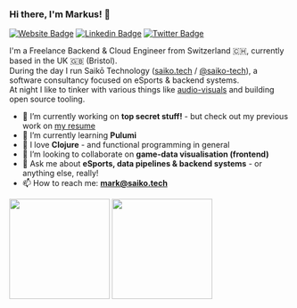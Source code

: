 ### Hi there, I'm Markus! 👋

[![Website Badge](https://img.shields.io/badge/Website-3b5998?style=flat-square&logo=google-chrome&logoColor=white)](https://saiko.tech/)
[![Linkedin Badge](https://img.shields.io/badge/-LinkedIn-0e76a8?style=flat-square&logo=Linkedin&logoColor=white)](https://www.linkedin.com/in/markus-wa/)
[![Twitter Badge](https://img.shields.io/badge/-Twitter-00acee?style=flat-square&logo=Twitter&logoColor=white)](https://twitter.com/markuswa_)

I'm a Freelance Backend & Cloud Engineer from Switzerland 🇨🇭, currently based in the UK 🇬🇧 (Bristol).<br>
During the day I run Saikō Technology ([saiko.tech](https://saiko.tech/) / [@saiko-tech](https://github.com/saiko-tech)), a software consultancy focused on eSports & backend systems.<br>
At night I like to tinker with various things like [audio-visuals](https://github.com/markus-wa/av-clj) and building open source tooling.

- 🔭 I’m currently working on **top secret stuff!** - but check out my previous work on [my resume](https://markwalther.ch/resume-clj/)
- 🌱 I’m currently learning **Pulumi**
- 💖 I love **Clojure** - and functional programming in general
- 👯 I’m looking to collaborate on **game-data visualisation (frontend)**
- 💬 Ask me about **eSports, data pipelines & backend systems** - or anything else, really!
- 📫 How to reach me: **[mark@saiko.tech](mailto:mark@saiko.tech)**

<p>
  <img height="180em" src="https://github-readme-stats.vercel.app/api?username=markus-wa&show_icons=true&hide_border=true&&count_private=true&include_all_commits=true&exclude_repo=demoinfocs-golang-vendor,cs-demo-minifier-vendor" />
  <img height="180em" src="https://github-readme-stats.vercel.app/api/top-langs/?username=markus-wa&exclude_repo=demoinfocs-golang,cs-demo-minifier,demoinfocs-golang-vendor,cs-demo-minifier-vendor,ObjectOrientedDB&hide=Shell&show_icons=true&hide_border=true&layout=compact&langs_count=8"/>
</p>
